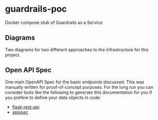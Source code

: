 # guardrails-poc
Docker compose stub of Guardrails as a Service

## Diagrams
Two diagrams for two different approaches to the infrastructure for this project.

## Open API Spec
One main OpenAPI Spec for the basic endpoints discussed.  This was manually written for proof-of-concept purposes.  For the long run you can consider tools like the following to generate this documentation for you if you prefere to define your data objects in code:
  - [flask-rest-api](https://flask-rest-api.readthedocs.io/en/stable/openapi.html)
  - [apispec](https://apispec.readthedocs.io/en/latest/index.html)
